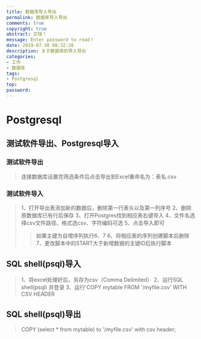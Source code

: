 ```yaml
---
title: 数据库导入导出
permalink: 数据库导入导出
comments: true
copyright: true
abstract: 交钱！
message: Enter password to read！
date: 2019-07-30 08:32:28
description: 关于数据库的导入导出
categories:
- 工作
- 数据库
tags:
- Postgresql
top:
password:
---
```

# Postgresql
## 测试软件导出、Postgresql导入
### 测试软件导出
> 连接数据库设置完筛选条件后点击导出到Excel重命名为：表名.csv

### 测试软件导入
> 1、打开导出表添加新的数据后，删除第一行表头以及第一列序号
> 2、删除原数据库已有行后保存
> 3、打开Postgres找到相应表右键导入
> 4、文件名选择csv文件路径、格式选csv、字符编码可选
> 5、点击导入即可
>> 如果主键为自增序列执行6、7
6、将相应表的序列创建脚本后删除
7、更改脚本中的START大于新增数据的主键ID后执行脚本

## SQL shell(psql)导入
>1、将excel处理好后，另存为csv（Comma Delimited）
2、运行SQL shell(psql) 并登录
3、运行'COPY mytable FROM '/myfile.csv'  WITH CSV  HEADER

## SQL shell(psql)导出
> COPY (select * from mytable) to '/myfile.csv' with csv header;
